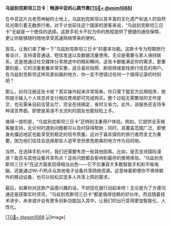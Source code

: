 **乌兹别克斯坦三日卡：畅游中亚的心跳节奏[[TG💪+ @esim1088](https://t.me/s/esim1088)]**

在中亚这片古老而神秘的土地上，乌兹别克斯坦以其丰富的文化遗产和迷人的自然风光吸引着无数旅行者。对于计划前往这个国家的游客来说，“乌兹别克斯坦三日卡”无疑是一个绝佳的选择。这款手机卡不仅为你的旅程提供了便捷的通信保障，更让你能够随时随地享受高速网络带来的便利。

首先，让我们来了解一下“乌兹别克斯坦三日卡”的基本功能。这款卡专为短期旅行者设计，支持语音通话、短信发送以及数据流量使用。无论是需要与家人保持联系，还是想通过社交媒体分享旅途中的精彩瞬间，这张卡都能满足你的需求。更重要的是，它的流量套餐非常实惠，适合喜欢拍照、刷视频或查找旅行信息的用户。在乌兹别克斯坦这样风景如画的地方，你一定不想错过任何一个值得记录的时刻吧？

那么，如何注册这张卡呢？其实操作起来非常简单。你只需下载官方应用程序，按照提示输入个人信息并支付相应费用即可完成购买。整个过程无需繁琐的文件提交，也无需亲自前往营业厅，完全在线搞定，省时又省力。此外，该服务还支持多种语言界面，即使是英语不太流利的朋友也能轻松上手。

值得一提的是，“乌兹别克斯坦三日卡”还特别注重用户体验。例如，它提供全天候客服支持，无论何时遇到问题都可以及时获得帮助；同时，其覆盖范围广泛，即使身处偏远地区也能享受到稳定的信号质量。这对于喜欢探险的旅行者而言尤为重要，因为他们往往会选择那些人迹罕至但景色绝美的地方作为目的地。

当然，在选择手机卡时，我们还需要考虑一些其他因素。比如，是否支持国际漫游？能否与其他设备共享热点？这些问题都会影响到最终的使用体验。“乌兹别克斯坦三日卡”在这方面表现得相当出色——它不仅兼容大多数智能手机和平板电脑，还能通过Wi-Fi热点与其他电子设备共享网络资源。这意味着即便你不携带额外的移动设备，也可以轻松实现多人共享上网的需求。

最后，如果你对这款产品感兴趣的话，不妨现在就行动起来吧！无论是为了方便沟通还是获取实时资讯，“乌兹别克斯坦三日卡”都是值得信赖的好伙伴。而且随着技术进步，未来或许会有更多创新功能加入其中，让我们的出行变得更加智能化、人性化。

[[TG💪+ @esim1088](https://t.me/s/esim1088) ![Image](https://i.postimg.cc/4NQfJmqS/Snipaste-2025-05-13-00-14-12.png)]